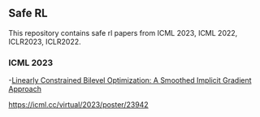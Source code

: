 ## Safe RL
This repository contains safe rl papers from ICML 2023, ICML 2022, ICLR2023, ICLR2022.

### ICML 2023

-[Linearly Constrained Bilevel Optimization: A Smoothed Implicit Gradient Approach](http://proceedings.mlr.press/v202/khanduri23a/khanduri23a.pdf)

https://icml.cc/virtual/2023/poster/23942
